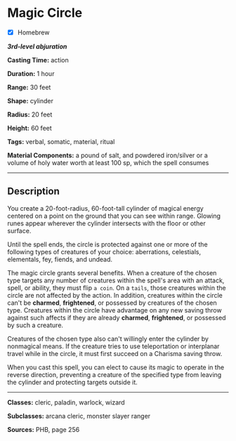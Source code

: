 # Magic Circle

- [x] Homebrew

***3rd-level abjuration***

**Casting Time:** action

**Duration:** 1 hour

**Range:** 30 feet

**Shape:** cylinder

**Radius:** 20 feet

**Height:** 60 feet

**Tags:** verbal, somatic, material, ritual

**Material Components:** a pound of salt, and powdered iron/silver or a volume of holy water worth at least 100 sp, which the spell consumes

---

## Description
You create a 20-foot-radius, 60-foot-tall cylinder of magical energy centered on a point on the ground that you can see within range. Glowing runes appear wherever the cylinder intersects with the floor or other surface.

Until the spell ends, the circle is protected against one or more of the following types of creatures of your choice: aberrations, celestials, elementals, fey, fiends, and undead.

The magic circle grants several benefits. When a creature of the chosen type targets any number of creatures within the spell's area with an attack, spell, or ability, they must flip `a coin`. On a `tails`, those creatures within the circle are not affected by the action. In addition, creatures within the circle can't be **charmed**, **frightened**, or possessed by creatures of the chosen type. Creatures within the circle have advantage on any new saving throw against such affects if they are already **charmed**, **frightened**, or possessed by such a creature.

Creatures of the chosen type also can't willingly enter the cylinder by nonmagical means. If the creature tries to use teleportation or interplanar travel while in the circle, it must first succeed on a Charisma saving throw.

When you cast this spell, you can elect to cause its magic to operate in the reverse direction, preventing a creature of the specified type from leaving the cylinder and protecting targets outside it.

---

**Classes:** cleric, paladin, warlock, wizard

**Subclasses:** arcana cleric, monster slayer ranger

**Sources:** PHB, page 256
